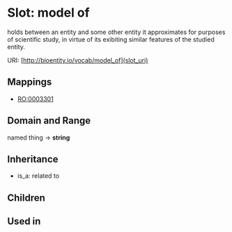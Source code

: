 # Slot: model of


holds between an entity and some other entity it approximates for purposes of scientific study, in virtue of its exibiting similar features of the studied entity.

URI: [http://bioentity.io/vocab/model_of](slot_uri)
## Mappings

 * [RO:0003301](http://purl.obolibrary.org/obo/RO_0003301)
## Domain and Range

named thing -> **string**
## Inheritance

 *  is_a: related to
## Children

## Used in


